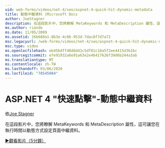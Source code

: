 ```yaml
---
uid: web-forms/videos/net-4/seo/aspnet-4-quick-hit-dynamic-metadata
title: 動態中繼資料 |Microsoft Docs
author: JoeStagner
description: 在這段影片中，您將瞭解 MetaKeywords 和 MetaDescription 屬性，這可讓您在執行 ti 時以動態方式設定頁面中繼資料 。
ms.author: riande
ms.date: 11/05/2009
ms.assetid: 16b680a1-8b3e-4c06-953d-7dac8f7d7a72
msc.legacyurl: /web-forms/videos/net-4/seo/aspnet-4-quick-hit-dynamic-metadata
msc.type: video
ms.openlocfilehash: eb45bdffd0d6d41c5df81c18a5f2ee4415d3b1bc
ms.sourcegitcommit: e7e91932a6e91a63e2e46417626f39d6b244a3ab
ms.translationtype: MT
ms.contentlocale: zh-TW
ms.lasthandoff: 03/06/2020
ms.locfileid: "78545084"
---
```

# <a name="aspnet-4-quick-hit---dynamic-metadata"></a>ASP.NET 4 "快速點擊"-動態中繼資料

依[Joe Stagner](https://github.com/JoeStagner)

在這段影片中，您將瞭解 MetaKeywords 和 MetaDescription 屬性，這可讓您在執行時間以動態方式設定頁面中繼資料。 

[&#9654;觀看影片（5分鐘）](https://channel9.msdn.com/Blogs/ASP-NET-Site-Videos/aspnet-4-quick-hit-dynamic-metadata)
